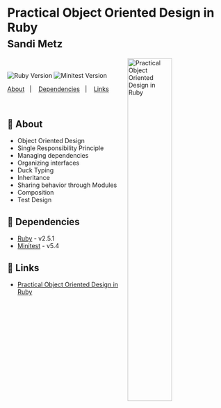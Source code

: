<h1 align="left">
  Practical Object Oriented Design in Ruby
  <sub><br />Sandi Metz</sub>
</h1>

<img
  width="45%"
  align="right"
  alt="Practical Object Oriented Design in Ruby"
  src="https://images-na.ssl-images-amazon.com/images/I/51uEZFLqBNL._SX381_BO1,204,203,200_.jpg"
/>
<br />

<p align="left">
  <img
    alt="Ruby Version"
    src="https://img.shields.io/badge/ruby-2.5.1-ab1501?style=for-the-badge&logo=ruby"
  />
  <img
    alt="Minitest Version"
    src="https://img.shields.io/badge/minitest-5.4-ab1501?style=for-the-badge"
  />
  <br />
</p>

<p align="left">
  <a href="#bookmark-about">About</a>&nbsp;&nbsp;&nbsp;|&nbsp;&nbsp;&nbsp;
  <a href="#rocket-dependencies">Dependencies</a>&nbsp;&nbsp;&nbsp;|&nbsp;&nbsp;&nbsp;
  <a href="#link-links">Links</a>
</p>
<br />

## :bookmark: About

  * Object Oriented Design
  * Single Responsibility Principle
  * Managing dependencies
  * Organizing interfaces
  * Duck Typing
  * Inheritance
  * Sharing behavior through Modules
  * Composition
  * Test Design

## :floppy_disk: Dependencies

-  [Ruby](https://www.ruby-lang.org/) - v2.5.1
-  [Minitest](https://github.com/seattlerb/minitest) - v5.4

## :link: Links

- [Practical Object Oriented Design in Ruby](https://www.amazon.com/Practical-Object-Oriented-Design-Ruby-Addison-Wesley-ebook/dp/B0096BYG7C)
